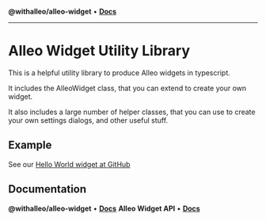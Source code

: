 **@withalleo/alleo-widget** • [**Docs**](globals.md)

***

# Alleo Widget Utility Library

This is a helpful utility library to produce Alleo widgets in typescript.

It includes the AlleoWidget class, that you can extend to create your own widget.

It also includes a large number of helper classes, that you can use to create your own settings dialogs, and other useful stuff.

## Example

See our [Hello World widget at GitHub](https://github.com/withalleo/hello-world-widget) 

## Documentation

**@withalleo/alleo-widget** • [**Docs**](https://github.com/withalleo/alleo-widget-docs/blob/main/globals.md)
**Alleo Widget API** • [**Docs**](https://meet.withalleo.com/widget-docs/)
